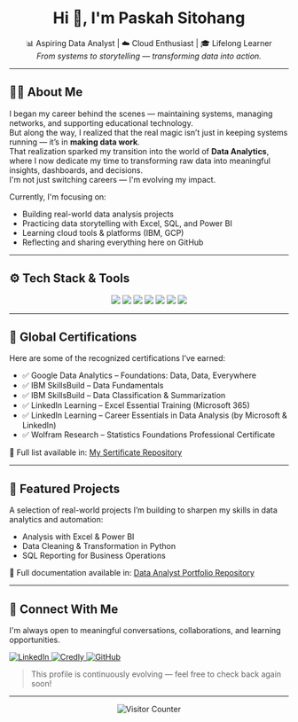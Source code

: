 <h1 align="center">Hi 👋, I'm Paskah Sitohang</h1>
<p align="center">
  📊 Aspiring Data Analyst | ☁️ Cloud Enthusiast | 🎓 Lifelong Learner  
  <br>
  <em>From systems to storytelling — transforming data into action.</em>
</p>

---

## 👨‍💻 About Me

I began my career behind the scenes — maintaining systems, managing networks, and supporting educational technology.  
But along the way, I realized that the real magic isn’t just in keeping systems running — it’s in **making data work**.  
That realization sparked my transition into the world of **Data Analytics**, where I now dedicate my time to transforming raw data into meaningful insights, dashboards, and decisions.  
I'm not just switching careers — I'm evolving my impact.

Currently, I'm focusing on:
- Building real-world data analysis projects
- Practicing data storytelling with Excel, SQL, and Power BI
- Learning cloud tools & platforms (IBM, GCP)
- Reflecting and sharing everything here on GitHub

---

## ⚙️ Tech Stack & Tools

<p align="center">
  <img src="https://img.shields.io/badge/Excel-217346?style=for-the-badge&logo=microsoft-excel&logoColor=white" />
  <img src="https://img.shields.io/badge/SQL-336791?style=for-the-badge&logo=postgresql&logoColor=white" />
  <img src="https://img.shields.io/badge/Python-3776AB?style=for-the-badge&logo=python&logoColor=white" />
  <img src="https://img.shields.io/badge/Power%20BI-F2C811?style=for-the-badge&logo=powerbi&logoColor=black" />
  <img src="https://img.shields.io/badge/GitHub-181717?style=for-the-badge&logo=github&logoColor=white" />
  <img src="https://img.shields.io/badge/Google%20Cloud-4285F4?style=for-the-badge&logo=googlecloud&logoColor=white" />
  <img src="https://img.shields.io/badge/IBM%20Cloud-052FAD?style=for-the-badge&logo=ibmcloud&logoColor=white" />
</p>

---

## 📁 Global Certifications

Here are some of the recognized certifications I’ve earned:

- ✅ Google Data Analytics – Foundations: Data, Data, Everywhere  
- ✅ IBM SkillsBuild – Data Fundamentals  
- ✅ IBM SkillsBuild – Data Classification & Summarization  
- ✅ LinkedIn Learning – Excel Essential Training (Microsoft 365)  
- ✅ LinkedIn Learning – Career Essentials in Data Analysis (by Microsoft & LinkedIn)  
- ✅ Wolfram Research – Statistics Foundations Professional Certificate  

📁 Full list available in: [My Sertificate Repository](https://github.com/paskahsitohang/my-sertificate)

---

## 📁 Featured Projects

A selection of real-world projects I’m building to sharpen my skills in data analytics and automation:

- Analysis with Excel & Power BI  
- Data Cleaning & Transformation in Python  
- SQL Reporting for Business Operations

📁 Full documentation available in: [Data Analyst Portfolio Repository](https://github.com/paskahsitohang/data-analyst-portfolio)

---

## 🤝 Connect With Me

I'm always open to meaningful conversations, collaborations, and learning opportunities.

<p align="left">
  <a href="https://www.linkedin.com/in/paskahsitohang" target="_blank">
    <img src="https://img.shields.io/badge/LinkedIn-0A66C2?style=for-the-badge&logo=linkedin&logoColor=white" alt="LinkedIn" />
  </a>
  <a href="https://www.credly.com/users/paskah-sitohang" target="_blank">
    <img src="https://img.shields.io/badge/Credly-F47321?style=for-the-badge&logo=credly&logoColor=white" alt="Credly" />
  </a>
  <a href="https://github.com/paskahsitohang" target="_blank">
    <img src="https://img.shields.io/badge/GitHub-181717?style=for-the-badge&logo=github&logoColor=white" alt="GitHub" />
  </a>
</p>

> This profile is continuously evolving — feel free to check back again soon!

---

<p align="center">
  <img src="https://visitor-badge.laobi.icu/badge?page_id=paskahsitohang.paskahsitohang" alt="Visitor Counter" />
</p>
